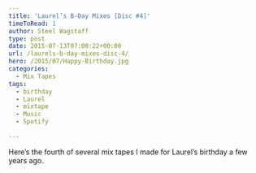 ```yaml
---
title: 'Laurel’s B-Day Mixes [Disc #4]'
timeToRead: 1 
author: Steel Wagstaff
type: post
date: 2015-07-13T07:00:22+00:00
url: /laurels-b-day-mixes-disc-4/
hero: /2015/07/Happy-Birthday.jpg
categories:
  - Mix Tapes
tags:
  - birthday
  - Laurel
  - mixtape
  - Music
  - Spotify

---
```

Here&#8217;s the fourth of several mix tapes I made for Laurel&#8217;s birthday a few years ago.